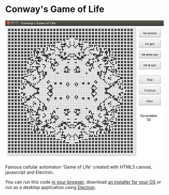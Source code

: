 # Conway's Game of Life
![Screenshot](https://github.com/CellarD0-0r/game-of-life/blob/master/app/screenshot.png?raw=true)

Famous cellular automaton 'Game of Life' created with HTML5 canvas, javascript and Electron.

You can run this code [in your browser](https://codepen.io/CellarD0-0r/pen/gggmvY), download [an installer for your OS](https://github.com/CellarD0-0r/game-of-life/releases) or run as a desktop application using [Electron](https://github.com/electron/electron).
